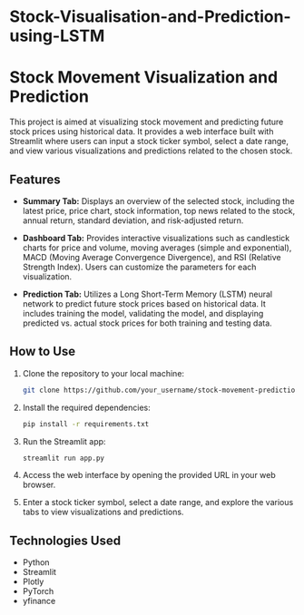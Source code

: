 # Stock-Visualisation-and-Prediction-using-LSTM


# Stock Movement Visualization and Prediction

This project is aimed at visualizing stock movement and predicting future stock prices using historical data. It provides a web interface built with Streamlit where users can input a stock ticker symbol, select a date range, and view various visualizations and predictions related to the chosen stock.

## Features

- **Summary Tab:** Displays an overview of the selected stock, including the latest price, price chart, stock information, top news related to the stock, annual return, standard deviation, and risk-adjusted return.

- **Dashboard Tab:** Provides interactive visualizations such as candlestick charts for price and volume, moving averages (simple and exponential), MACD (Moving Average Convergence Divergence), and RSI (Relative Strength Index). Users can customize the parameters for each visualization.

- **Prediction Tab:** Utilizes a Long Short-Term Memory (LSTM) neural network to predict future stock prices based on historical data. It includes training the model, validating the model, and displaying predicted vs. actual stock prices for both training and testing data.

## How to Use

1. Clone the repository to your local machine:

    ```bash
    git clone https://github.com/your_username/stock-movement-prediction.git
    ```

2. Install the required dependencies:

    ```bash
    pip install -r requirements.txt
    ```

3. Run the Streamlit app:

    ```bash
    streamlit run app.py
    ```

4. Access the web interface by opening the provided URL in your web browser.

5. Enter a stock ticker symbol, select a date range, and explore the various tabs to view visualizations and predictions.

## Technologies Used

- Python
- Streamlit
- Plotly
- PyTorch
- yfinance

